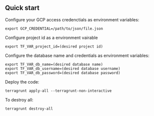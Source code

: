 ## Quick start
Configure your GCP access credenctials as environment variables:

```
export GCP_CREDENTIAL=/path/to/json/file.json
```

Configure project id as a environment vairable

```
export TF_VAR_project_id=(desired project id)
```


Configure the database name and credentials as environment variables:

```
export TF_VAR_db_name=(desired database name)
export TF_VAR_db_username=(desired database username)
export TF_VAR_db_password=(desired database password)
```



Deploy the code:

```
terragrunt apply-all --terragrunt-non-interactive
```

To destroy all:

```
terragrunt destroy-all
```
